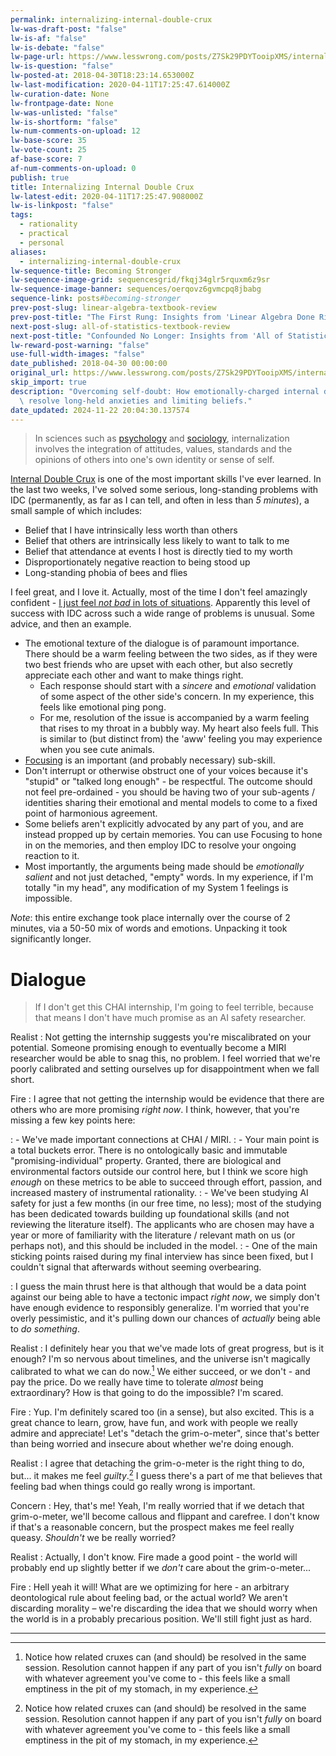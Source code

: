 ```yaml
---
permalink: internalizing-internal-double-crux
lw-was-draft-post: "false"
lw-is-af: "false"
lw-is-debate: "false"
lw-page-url: https://www.lesswrong.com/posts/Z7Sk29PDYTooipXMS/internalizing-internal-double-crux
lw-is-question: "false"
lw-posted-at: 2018-04-30T18:23:14.653000Z
lw-last-modification: 2020-04-11T17:25:47.614000Z
lw-curation-date: None
lw-frontpage-date: None
lw-was-unlisted: "false"
lw-is-shortform: "false"
lw-num-comments-on-upload: 12
lw-base-score: 35
lw-vote-count: 25
af-base-score: 7
af-num-comments-on-upload: 0
publish: true
title: Internalizing Internal Double Crux
lw-latest-edit: 2020-04-11T17:25:47.908000Z
lw-is-linkpost: "false"
tags:
  - rationality
  - practical
  - personal
aliases:
  - internalizing-internal-double-crux
lw-sequence-title: Becoming Stronger
lw-sequence-image-grid: sequencesgrid/fkqj34glr5rquxm6z9sr
lw-sequence-image-banner: sequences/oerqovz6gvmcpq8jbabg
sequence-link: posts#becoming-stronger
prev-post-slug: linear-algebra-textbook-review
prev-post-title: "The First Rung: Insights from 'Linear Algebra Done Right'"
next-post-slug: all-of-statistics-textbook-review
next-post-title: "Confounded No Longer: Insights from 'All of Statistics'"
lw-reward-post-warning: "false"
use-full-width-images: "false"
date_published: 2018-04-30 00:00:00
original_url: https://www.lesswrong.com/posts/Z7Sk29PDYTooipXMS/internalizing-internal-double-crux
skip_import: true
description: "Overcoming self-doubt: How emotionally-charged internal dialogue helped\
  \ resolve long-held anxieties and limiting beliefs."
date_updated: 2024-11-22 20:04:30.137574
---
```






> In sciences such as [psychology](https://en.wikipedia.org/wiki/Psychology) and [sociology](https://en.wikipedia.org/wiki/Sociology), internalization involves the integration of attitudes, values, standards and the opinions of others into one's own identity or sense of self.

[Internal Double Crux](https://www.lesswrong.com/posts/mQmx4kQQtHeBip9ZC/internal-double-crux) is one of the most important skills I've ever learned. In the last two weeks, I've solved some serious, long-standing problems with IDC (permanently, as far as I can tell, and often in less than _5 minutes_), a small sample of which includes:

- Belief that I have intrinsically less worth than others
- Belief that others are intrinsically less likely to want to talk to me
- Belief that attendance at events I host is directly tied to my worth
- Disproportionately negative reaction to being stood up
- Long-standing phobia of bees and flies

I feel great, and I love it. Actually, most of the time I don't feel amazingly confident - [I just feel _not bad_ in lots of situations](http://kajsotala.fi/2017/08/confidence-and-patience-dont-feel-like-anything-in-particular/). Apparently this level of success with IDC across such a wide range of problems is unusual. Some advice, and then an example.

- The emotional texture of the dialogue is of paramount importance. There should be a warm feeling between the two sides, as if they were two best friends who are upset with each other, but also secretly appreciate each other and want to make things right.
  - Each response should start with a _sincere_ and _emotional_ validation of some aspect of the other side's concern. In my experience, this feels like emotional ping pong.
  - For me, resolution of the issue is accompanied by a warm feeling that rises to my throat in a bubbly way. My heart also feels full. This is similar to (but distinct from) the 'aww' feeling you may experience when you see cute animals.
- [Focusing](https://radimentary.wordpress.com/2018/02/25/focusing/) is an important (and probably necessary) sub-skill.
- Don't interrupt or otherwise obstruct one of your voices because it's "stupid" or "talked long enough" - be respectful. The outcome should not feel pre-ordained - you should be having two of your sub-agents / identities sharing their emotional and mental models to come to a fixed point of harmonious agreement.
- Some beliefs aren't explicitly advocated by any part of you, and are instead propped up by certain memories. You can use Focusing to hone in on the memories, and then employ IDC to resolve your ongoing reaction to it.
- Most importantly, the arguments being made should be _emotionally salient_ and not just detached, "empty" words. In my experience, if I'm totally "in my head", any modification of my System 1 feelings is impossible.

_Note_: this entire exchange took place internally over the course of 2 minutes, via a 50-50 mix of words and emotions. Unpacking it took significantly longer.

# Dialogue

> If I don't get this CHAI internship, I'm going to feel terrible, because that means I don't have much promise as an AI safety researcher.

Realist
: Not getting the internship suggests you're miscalibrated on your potential. Someone promising enough to eventually become a MIRI researcher would be able to snag this, no problem. I feel worried that we're poorly calibrated and setting ourselves up for disappointment when we fall short.

Fire
: I agree that not getting the internship would be evidence that there are others who are more promising _right now_. I think, however, that you're missing a few key points here:

: - We've made important connections at CHAI / MIRI.
: - Your main point is a total buckets error. There is no ontologically basic and immutable "promising-individual" property. Granted, there are biological and environmental factors outside our control here, but I think we score high _enough_ on these metrics to be able to succeed through effort, passion, and increased mastery of instrumental rationality.
: - We've been studying AI safety for just a few months (in our free time, no less); most of the studying has been dedicated towards building up foundational skills (and not reviewing the literature itself). The applicants who are chosen may have a year or more of familiarity with the literature / relevant math on us (or perhaps not), and this should be included in the model.
: - One of the main sticking points raised during my final interview has since been fixed, but I couldn't signal that afterwards without seeming overbearing.

: I guess the main thrust here is that although that would be a data point against our being able to have a tectonic impact _right now_, we simply don't have enough evidence to responsibly generalize. I'm worried that you're overly pessimistic, and it's pulling down our chances of _actually_ being able to _do something_.

Realist
: I definitely hear you that we've made lots of great progress, but is it enough? I'm so nervous about timelines, and the universe isn't magically calibrated to what we can do now.[^crux] We either succeed, or we don't - and pay the price. Do we really have time to tolerate _almost_ being extraordinary? How is that going to do the impossible? I'm scared.

Fire
: Yup. I'm definitely scared too (in a sense), but also excited. This is a great chance to learn, grow, have fun, and work with people we really admire and appreciate! Let's "detach the grim-o-meter", since that's better than being worried and insecure about whether we're doing enough.

Realist
: I agree that detaching the grim-o-meter is the right thing to do, but... it makes me feel _guilty_.[^crux] I guess there's a part of me that believes that feeling bad when things could go really wrong is important.

Concern
: Hey, that's me! Yeah, I'm really worried that if we detach that grim-o-meter, we'll become callous and flippant and carefree. I don't know if that's a reasonable concern, but the prospect makes me feel really queasy. _Shouldn't_ we be really worried?

Realist
: Actually, I don't know. Fire made a good point - the world will probably end up slightly better if we _don't_ care about the grim-o-meter...

Fire
: Hell yeah it will! What are we optimizing for here - an arbitrary deontological rule about feeling bad, or the actual world? We aren't discarding morality – we're discarding the idea that we should worry when the world is in a probably precarious position. We'll still fight just as hard.

<hr/>

[^crux]: Notice how related cruxes can (and should) be resolved in the same session. Resolution cannot happen if any part of you isn't _fully_ on board with whatever agreement you've come to - this feels like a small emptiness in the pit of my stomach, in my experience.
